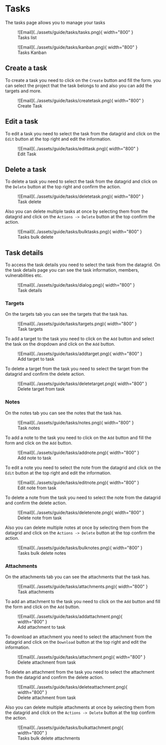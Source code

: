 # Tasks

The tasks page allows you to manage your tasks

<figure markdown>
  ![Email](../assets/guide/tasks/tasks.png){ width="800" }
  <figcaption>Tasks list</figcaption>
</figure>

<figure markdown>
  ![Email](../assets/guide/tasks/kanban.png){ width="800" }
  <figcaption>Tasks Kanban</figcaption>
</figure>

## Create a task

To create a task you need to click on the `Create` button and fill the form.
you can select the project that the task belongs to and also you can add the targets and more.

<figure markdown>
  ![Email](../assets/guide/tasks/createtask.png){ width="800" }
  <figcaption>Create Task</figcaption>
</figure>

## Edit a task

To edit a task you need to select the task from the datagrid and click on the `Edit` button at the top right and edit the information.

<figure markdown>
  ![Email](../assets/guide/tasks/edittask.png){ width="800" }
  <figcaption>Edit Task</figcaption>
</figure>

## Delete a task

To delete a task you need to select the task from the datagrid and click on the `Delete` button at the top right and confirm the action.

<figure markdown>
  ![Email](../assets/guide/tasks/deletetask.png){ width="800" }
  <figcaption>Task delete</figcaption>
</figure>

Also you can delete multiple tasks at once by selecting them from the datagrid and click on the `Actions -> Delete` button at the top  confirm the action.

<figure markdown>
  ![Email](../assets/guide/tasks/bulktasks.png){ width="800" }
  <figcaption>Tasks bulk delete</figcaption>
</figure>

## Task details

To access the task details you need to select the task from the datagrid. On the task details page you can see the task information, members, vulnerabilities etc.

<figure markdown>
  ![Email](../assets/guide/tasks/dialog.png){ width="800" }
  <figcaption>Task details</figcaption>
</figure>

### Targets

On the targets tab you can see the targets that the task has.

<figure markdown>
  ![Email](../assets/guide/tasks/targets.png){ width="800" }
  <figcaption>Task targets</figcaption>
</figure>

To add a target to the task you need to click on the `Add` button and select the task on the dropdown and click on the `Add` button.

<figure markdown>
  ![Email](../assets/guide/tasks/addtarget.png){ width="800" }
  <figcaption>Add target to task</figcaption>
</figure>

To delete a target from the task you need to select the target from the datagrid and confirm the delete action.

<figure markdown>
  ![Email](../assets/guide/tasks/deletetarget.png){ width="800" }
  <figcaption>Delete target from task</figcaption>
</figure>

### Notes

On the notes tab you can see the notes that the task has.

<figure markdown>
  ![Email](../assets/guide/tasks/notes.png){ width="800" }
  <figcaption>Task notes</figcaption>
</figure>

To add a note to the task you need to click on the `Add` button and fill the form and click on the `Add` button.

<figure markdown>
  ![Email](../assets/guide/tasks/addnote.png){ width="800" }
  <figcaption>Add note to task</figcaption>
</figure>

To edit a note you need to select the note from the datagrid and click on the `Edit` button at the top right and edit the information.

<figure markdown>
  ![Email](../assets/guide/tasks/editnote.png){ width="800" }
  <figcaption>Edit note from task</figcaption>
</figure>

To delete a note from the task you need to select the note from the datagrid and confirm the delete action.

<figure markdown>
  ![Email](../assets/guide/tasks/deletenote.png){ width="800" }
  <figcaption>Delete note from task</figcaption>
</figure>

Also you can delete multiple notes at once by selecting them from the datagrid and click on the `Actions -> Delete` button at the top  confirm the action.

<figure markdown>
  ![Email](../assets/guide/tasks/bulknotes.png){ width="800" }
  <figcaption>Tasks bulk delete notes</figcaption>
</figure>

### Attachments

On the attachments tab you can see the attachments that the task has.

<figure markdown>
  ![Email](../assets/guide/tasks/attachments.png){ width="800" }
  <figcaption>Task attachments</figcaption>
</figure>

To add an attachment to the task you need to click on the `Add` button and fill the form and click on the `Add` button.

<figure markdown>
  ![Email](../assets/guide/tasks/addattachment.png){ width="800" }
  <figcaption>Add attachment to task</figcaption>
</figure>

To download an attachment you need to select the attachment from the datagrid and click on the `Download` button at the top right and edit the information.

<figure markdown>
  ![Email](../assets/guide/tasks/attachment.png){ width="800" }
  <figcaption>Delete attachment from task</figcaption>
</figure>

To delete an attachment from the task you need to select the attachment from the datagrid and confirm the delete action.

<figure markdown>
  ![Email](../assets/guide/tasks/deleteattachment.png){ width="800" }
  <figcaption>Delete attachment from task</figcaption>
</figure>

Also you can delete multiple attachments at once by selecting them from the datagrid and click on the `Actions -> Delete` button at the top  confirm the action.

<figure markdown>
  ![Email](../assets/guide/tasks/bulkattachment.png){ width="800" }
  <figcaption>Tasks bulk delete attachments</figcaption>
</figure>
